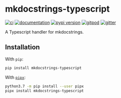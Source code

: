 # mkdocstrings-typescript

[![ci](https://github.com/jgroth/mkdocstrings-typescript/workflows/ci/badge.svg)](https://github.com/jgroth/mkdocstrings-typescript/actions?query=workflow%3Aci)
[![documentation](https://img.shields.io/badge/docs-mkdocs%20material-blue.svg?style=flat)](https://jgroth.github.io/mkdocstrings-typescript/)
[![pypi version](https://img.shields.io/pypi/v/mkdocstrings-typescript.svg)](https://pypi.org/project/mkdocstrings-typescript/)
[![gitpod](https://img.shields.io/badge/gitpod-workspace-blue.svg?style=flat)](https://gitpod.io/#https://github.com/jgroth/mkdocstrings-typescript)
[![gitter](https://badges.gitter.im/join%20chat.svg)](https://gitter.im/mkdocstrings-typescript/community)

A Typescript handler for mkdocstrings.

## Installation

With `pip`:
```bash
pip install mkdocstrings-typescript
```

With [`pipx`](https://github.com/pipxproject/pipx):
```bash
python3.7 -m pip install --user pipx
pipx install mkdocstrings-typescript
```
